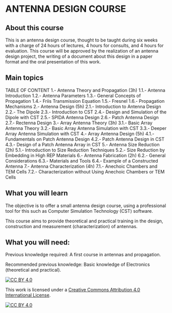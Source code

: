 # ANTENNA DESIGN COURSE
## About this course
This is an antenna design course, thought to be taught during six weeks with a charge of 24 hours of lectures, 4 hours for consults, and 4 hours for evaluation. This course will be approved by the realization of an antenna design project, the writing of a document about this design in a paper format and the oral presentation of this work. 

## Main topics
TABLE OF CONTENT 
1.- Antenna Theory and Propagation (3h) 
	1.1.- Antenna Introduction 
	1.2.- Antenna Parameters 
	1.3.- General Concepts of Propagation 
	1.4.- Friis Transmission Equation 
	1.5.- Fresnel 
	1.6.- Propagation Mechanisms 
2.- Antenna Design (5h) 
	2.1.- Introduction to Antenna Design 
	2.2.- The Dipole 
	2.3.- Introduction to CST 
	2.4.- Design and Simulation of the Dipole with CST 
	2.5.- SPIDA Antenna Design 
	2.6.- Patch Antenna Design 
	2.7.- Rectenna Design 
3.- Array Antenna Theory (3h) 
	3.1.- Basic Array Antenna Theory 
	3.2.- Basic Array Antenna Simulation with CST 
	3.3.- Deeper Array Antenna Simulation with CST 
4.- Array Antenna Design (5h) 
	4.1.- Fundamentals on Patch Antenna Design 
	4.2.- Patch Antenna Design in CST 
	4.3.- Design of a Patch Antenna Array in CST 
5.- Antenna Size Reduction (2h) 
	5.1.- Introduction to Size Reduction Techniques 
	5.2.- Size Reduction by Embedding in High REP Materials 
6.- Antenna Fabrication (2h) 
	6.2.- General Considerations 
	6.3.- Materials and Tools 
	6.4.- Example of a Constructed Antenna 
7.- Antenna Characterization (4h) 
	7.1.- Anechoic Chambers and TEM Cells 
	7.2.- Characterization without Using Anechoic Chambers or TEM Cells 

## What you will learn
The objective is to offer a small antenna design course, using a professional tool for this such as Computer Simulation Technology (CST) software.

This course aims to provide theoretical and practical training in the design, construction and measurement (characterization) of antennas.

## What you will need:
Previous knowledge required: A first course in antennas and propagation.

Recommended previous knowledge: Basic knowledge of Electronics (theoretical and practical).


[![CC BY 4.0][cc-by-shield]][cc-by]

This work is licensed under a
[Creative Commons Attribution 4.0 International License][cc-by].

[![CC BY 4.0][cc-by-image]][cc-by]

[cc-by]: http://creativecommons.org/licenses/by/4.0/
[cc-by-image]: https://i.creativecommons.org/l/by/4.0/88x31.png
[cc-by-shield]: https://img.shields.io/badge/License-CC%20BY%204.0-lightgrey.svg
